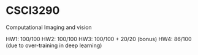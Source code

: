 # CSCI3290
Computational Imaging and vision

HW1: 100/100
HW2: 100/100
HW3: 100/100 + 20/20 (bonus)
HW4: 86/100 (due to over-training in deep learning)
